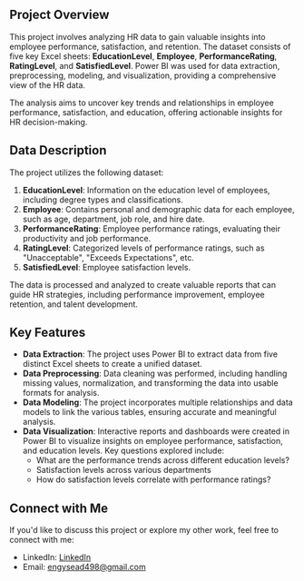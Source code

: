 ## Project Overview

This project involves analyzing HR data to gain valuable insights into employee performance, satisfaction, and retention. The dataset consists of five key Excel sheets: **EducationLevel**, **Employee**, **PerformanceRating**, **RatingLevel**, and **SatisfiedLevel**. Power BI was used for data extraction, preprocessing, modeling, and visualization, providing a comprehensive view of the HR data.

The analysis aims to uncover key trends and relationships in employee performance, satisfaction, and education, offering actionable insights for HR decision-making.

## Data Description

The project utilizes the following dataset:

1. **EducationLevel**: Information on the education level of employees, including degree types and classifications.
2. **Employee**: Contains personal and demographic data for each employee, such as age, department, job role, and hire date.
3. **PerformanceRating**: Employee performance ratings, evaluating their productivity and job performance.
4. **RatingLevel**: Categorized levels of performance ratings, such as "Unacceptable", "Exceeds Expectations", etc.
5. **SatisfiedLevel**: Employee satisfaction levels.

The data is processed and analyzed to create valuable reports that can guide HR strategies, including performance improvement, employee retention, and talent development.

## Key Features

- **Data Extraction**: The project uses Power BI to extract data from five distinct Excel sheets to create a unified dataset.
- **Data Preprocessing**: Data cleaning was performed, including handling missing values, normalization, and transforming the data into usable formats for analysis.
- **Data Modeling**: The project incorporates multiple relationships and data models to link the various tables, ensuring accurate and meaningful analysis.
- **Data Visualization**: Interactive reports and dashboards were created in Power BI to visualize insights on employee performance, satisfaction, and education levels. Key questions explored include:
  - What are the performance trends across different education levels?
  - Satisfaction levels across various departments
  - How do satisfaction levels correlate with performance ratings?

## Connect with Me
If you'd like to discuss this project or explore my other work, feel free to connect with me:

- LinkedIn: [LinkedIn](https://www.linkedin.com/in/engy-saeed-b47784276?lipi=urn%3Ali%3Apage%3Ad_flagship3_profile_view_base_contact_details%3BLsLPPKxoSj6NP3m4UR3zoQ%3D%3D)
- Email: engysead498@gmail.com
